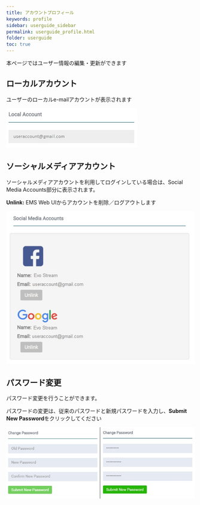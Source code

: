 ```yaml
---
title: アカウントプロフィール
keywords: profile
sidebar: userguide_sidebar
permalink: userguide_profile.html
folder: userguide
toc: true
---
```



本ページではユーザー情報の編集・更新ができます




## ローカルアカウント

ユーザーのローカルe-mailアカウントが表示されます


![](images/userguide/profile_localaccount.jpg)



## ソーシャルメディアアカウント

ソーシャルメディアアカウントを利用してログインしている場合は、Social Media Accounts部分に表示されます。

**Unlink:** EMS Web UIからアカウントを削除／ログアウトします

![](images/userguide/profile_social.jpg)





## パスワード変更

パスワード変更を行うことができます。

パスワードの変更は、従来のパスワードと新規パスワードを入力し、**Submit New Password**をクリックしてください


![](images/userguide/profile_changepw.jpg)
